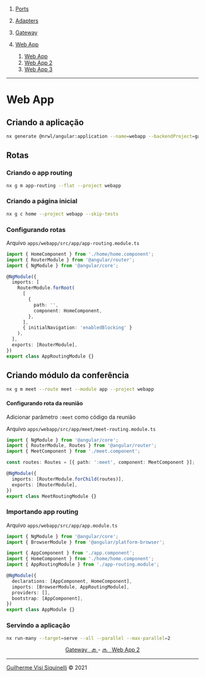 1. [Ports](./PORTS.md)

1. [Adapters](./ADAPTERS.md)

1. [Gateway](./GATEWAY.md)

1. [Web App](./WEBAPP.md)
   1. [Web App](./WEBAPP.md)
   1. [Web App 2](./WEBAPP-2.md)
   1. [Web App 3](./WEBAPP-3.md)

---

# Web App

## Criando a aplicação

```sh
nx generate @nrwl/angular:application --name=webapp --backendProject=gateway --e2eTestRunner=none --routing
```

## Rotas

### Criando o app routing

```sh
nx g m app-routing --flat --project webapp
```

### Criando a página inicial

```sh
nx g c home --project webapp --skip-tests
```

### Configurando rotas

Arquivo `apps/webapp/src/app/app-routing.module.ts`

```ts
import { HomeComponent } from './home/home.component';
import { RouterModule } from '@angular/router';
import { NgModule } from '@angular/core';

@NgModule({
  imports: [
    RouterModule.forRoot(
      [
        {
          path: '',
          component: HomeComponent,
        },
      ],
      { initialNavigation: 'enabledBlocking' }
    ),
  ],
  exports: [RouterModule],
})
export class AppRoutingModule {}
```

## Criando módulo da conferência

```sh
nx g m meet --route meet --module app --project webapp
```

#### Configurando rota da reunião

Adicionar parâmetro `:meet` como código da reunião

Arquivo `apps/webapp/src/app/meet/meet-routing.module.ts`

```ts
import { NgModule } from '@angular/core';
import { RouterModule, Routes } from '@angular/router';
import { MeetComponent } from './meet.component';

const routes: Routes = [{ path: ':meet', component: MeetComponent }];

@NgModule({
  imports: [RouterModule.forChild(routes)],
  exports: [RouterModule],
})
export class MeetRoutingModule {}
```

### Importando app routing

Arquivo `apps/webapp/src/app/app.module.ts`

```ts
import { NgModule } from '@angular/core';
import { BrowserModule } from '@angular/platform-browser';

import { AppComponent } from './app.component';
import { HomeComponent } from './home/home.component';
import { AppRoutingModule } from './app-routing.module';

@NgModule({
  declarations: [AppComponent, HomeComponent],
  imports: [BrowserModule, AppRoutingModule],
  providers: [],
  bootstrap: [AppComponent],
})
export class AppModule {}
```

### Servindo a aplicação

```sh
nx run-many --target=serve --all --parallel --max-parallel=2
```


<center>

[Gateway &nbsp; 🔙 ](./GATEWAY.md) - [ 🔜 &nbsp; Web App 2](./WEBAPP-2.md)

</center>

---

[Guilherme Visi Siquinelli](https://guiseek.dev) &copy; 2021